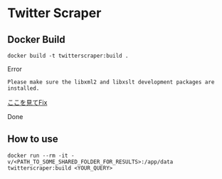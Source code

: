 # Twitter Scraper

## Docker Build

```
docker build -t twitterscraper:build .
```

Error

```
Please make sure the libxml2 and libxslt development packages are installed.
```

[ここを見てFix](https://github.com/taspinar/twitterscraper/issues/250)


Done

## How to use

```
docker run --rm -it -v/<PATH_TO_SOME_SHARED_FOLDER_FOR_RESULTS>:/app/data twitterscraper:build <YOUR_QUERY>
```